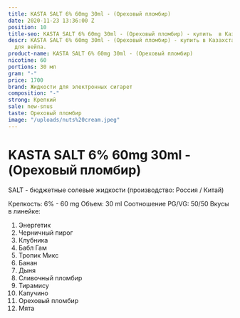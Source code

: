 ```yaml
---
title: KASTA SALT 6% 60mg 30ml - (Ореховый пломбир)
date: 2020-11-23 13:36:00 Z
position: 10
title-seo: KASTA SALT 6% 60mg 30ml - (Ореховый пломбир) - купить  в Казахстане
descr: KASTA SALT 6% 60mg 30ml - (Ореховый пломбир) - купить в Казахстане жидкость
  для вейпа.
product-name: KASTA SALT 6% 60mg 30ml - (Ореховый пломбир)
nicotine: 60
portions: 30 мл
gram: "-"
price: 1700
brand: Жидкости для электронных сигарет
composition: "-"
strong: Крепкий
sale: new-snus
taste: Ореховый пломбир
image: "/uploads/nuts%20cream.jpeg"
---
```


# KASTA SALT 6% 60mg 30ml - (Ореховый пломбир)

SALT - бюджетные солевые жидкости (производство: Россия / Китай)

Крепкость: 6% - 60 mg Объем: 30 ml Соотношение PG/VG: 50/50 Вкусы в линейке:

1. Энергетик
2. Черничный пирог
3. Клубника
4. Бабл Гам
5. Тропик Микс
6. Банан
7. Дыня
8. Сливочный пломбир
9. Тирамису
10. Капучино
11. Ореховый пломбир
12. Мята